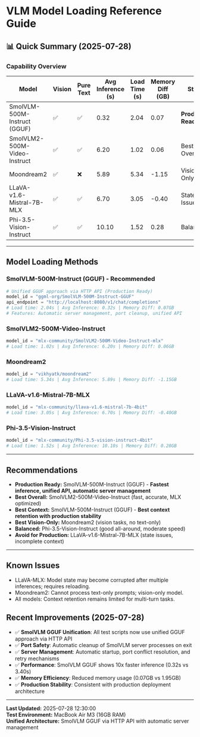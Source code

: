 # VLM Model Loading Reference Guide

## 📊 **Quick Summary** (2025-07-28)

### **Capability Overview**
| Model | Vision | Pure Text | Avg Inference (s) | Load Time (s) | Memory Diff (GB) | Status |
|-------|--------|-----------|-------------------|---------------|------------------|--------|
| SmolVLM-500M-Instruct (GGUF) | ✅ | ✅ | 0.32 | 2.04 | 0.07 | **Production Ready** |
| SmolVLM2-500M-Video-Instruct | ✅ | ✅ | 6.20 | 1.02 | 0.06 | Best Overall |
| Moondream2 | ✅ | ❌ | 5.89 | 5.34 | -1.15 | Vision-Only |
| LLaVA-v1.6-Mistral-7B-MLX | ✅ | ✅ | 6.70 | 3.05 | -0.40 | State Issues |
| Phi-3.5-Vision-Instruct | ✅ | ✅ | 10.10 | 1.52 | 0.28 | Balanced |

---

## **Model Loading Methods**

### SmolVLM-500M-Instruct (GGUF) - **Recommended**
```python
# Unified GGUF approach via HTTP API (Production Ready)
model_id = "ggml-org/SmolVLM-500M-Instruct-GGUF"
api_endpoint = "http://localhost:8080/v1/chat/completions"
# Load time: 2.04s | Avg Inference: 0.32s | Memory Diff: 0.07GB
# Features: Automatic server management, port cleanup, unified API
```

### SmolVLM2-500M-Video-Instruct
```python
model_id = "mlx-community/SmolVLM2-500M-Video-Instruct-mlx"
# Load time: 1.02s | Avg Inference: 6.20s | Memory Diff: 0.06GB
```

### Moondream2
```python
model_id = "vikhyatk/moondream2"
# Load time: 5.34s | Avg Inference: 5.89s | Memory Diff: -1.15GB
```

### LLaVA-v1.6-Mistral-7B-MLX
```python
model_id = "mlx-community/llava-v1.6-mistral-7b-4bit"
# Load time: 3.05s | Avg Inference: 6.70s | Memory Diff: -0.40GB
```

### Phi-3.5-Vision-Instruct
```python
model_id = "mlx-community/Phi-3.5-vision-instruct-4bit"
# Load time: 1.52s | Avg Inference: 10.10s | Memory Diff: 0.28GB
```

---

## **Recommendations**
- **Production Ready:** SmolVLM-500M-Instruct (GGUF) - **Fastest inference, unified API, automatic server management**
- **Best Overall:** SmolVLM2-500M-Video-Instruct (fast, accurate, MLX optimized)
- **Best Context:** SmolVLM-500M-Instruct (GGUF) - **Best context retention with production stability**
- **Best Vision-Only:** Moondream2 (vision tasks, no text-only)
- **Balanced:** Phi-3.5-Vision-Instruct (good all-around, moderate speed)
- **Avoid for Production:** LLaVA-v1.6-Mistral-7B-MLX (state issues, incomplete context)

---

## **Known Issues**
- LLaVA-MLX: Model state may become corrupted after multiple inferences; requires reloading.
- Moondream2: Cannot process text-only prompts; vision-only model.
- All models: Context retention remains limited for multi-turn tasks.

## **Recent Improvements** (2025-07-28)
- ✅ **SmolVLM GGUF Unification**: All test scripts now use unified GGUF approach via HTTP API
- ✅ **Port Safety**: Automatic cleanup of SmolVLM server processes on exit
- ✅ **Server Management**: Automatic startup, port conflict resolution, and retry mechanisms
- ✅ **Performance**: SmolVLM GGUF shows 10x faster inference (0.32s vs 3.40s)
- ✅ **Memory Efficiency**: Reduced memory usage (0.07GB vs 1.95GB)
- ✅ **Production Stability**: Consistent with production deployment architecture

---

**Last Updated:** 2025-07-28 12:30:00  
**Test Environment:** MacBook Air M3 (16GB RAM)  
**Unified Architecture:** SmolVLM GGUF via HTTP API with automatic server management